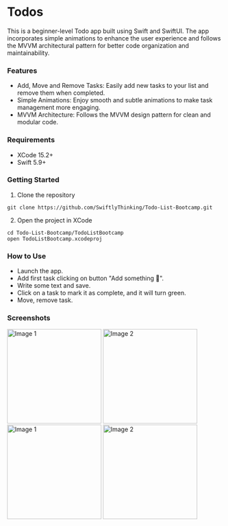 # Todos
This is a beginner-level Todo app built using Swift and SwiftUI. The app incorporates simple animations to enhance the user experience and follows the MVVM architectural pattern for better code organization and maintainability.

### Features
- Add, Move and Remove Tasks: Easily add new tasks to your list and remove them when completed.
- Simple Animations: Enjoy smooth and subtle animations to make task management more engaging.
- MVVM Architecture: Follows the MVVM design pattern for clean and modular code.

### Requirements
- XCode 15.2+
- Swift 5.9+

### Getting Started
1. Clone the repository
```
git clone https://github.com/SwiftlyThinking/Todo-List-Bootcamp.git
```
2. Open the project in XCode
```
cd Todo-List-Bootcamp/TodoListBootcamp
open TodoListBootcamp.xcodeproj
```
### How to Use
- Launch the app.
- Add first task clicking on button "Add something 🥳".
- Write some text and save.
- Click on a task to mark it as complete, and it will turn green.
- Move, remove task.

### Screenshots
<p align="leading">
  <img src="https://github.com/SwiftlyThinking/Todo-List-Bootcamp/assets/159685600/9961d629-bed8-4a18-9985-b1235b0b15b3" width="220" alt="Image 1">
  <img src="https://github.com/SwiftlyThinking/Todo-List-Bootcamp/assets/159685600/07a474ef-9e81-4eef-8816-7feef050a4fd" width="220" alt="Image 2">
  <img src="https://github.com/SwiftlyThinking/Todo-List-Bootcamp/assets/159685600/c542c76d-a895-47a3-9369-bdcc64b06c7e" width="220" alt="Image 1">
  <img src="https://github.com/SwiftlyThinking/Todo-List-Bootcamp/assets/159685600/9b733bdf-7828-40d1-867c-d33d4166d568" width="220" alt="Image 2">
</p>
